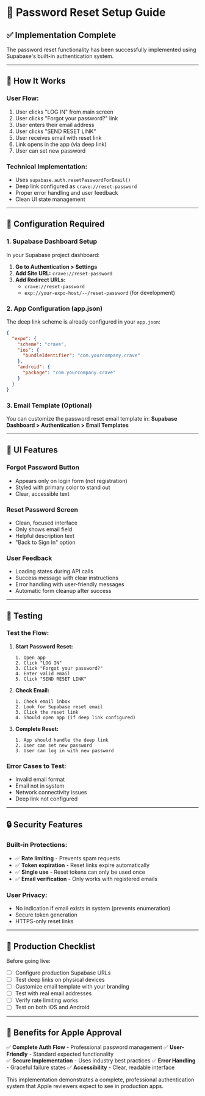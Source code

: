 # 🔐 Password Reset Setup Guide

## ✅ **Implementation Complete**

The password reset functionality has been successfully implemented using Supabase's built-in authentication system.

---

## 🎯 **How It Works**

### **User Flow:**
1. User clicks "LOG IN" from main screen
2. User clicks "Forgot your password?" link
3. User enters their email address
4. User clicks "SEND RESET LINK"
5. User receives email with reset link
6. Link opens in the app (via deep link)
7. User can set new password

### **Technical Implementation:**
- Uses `supabase.auth.resetPasswordForEmail()`
- Deep link configured as `crave://reset-password`
- Proper error handling and user feedback
- Clean UI state management

---

## 🔧 **Configuration Required**

### **1. Supabase Dashboard Setup**

In your Supabase project dashboard:

1. **Go to Authentication > Settings**
2. **Add Site URL:** `crave://reset-password`
3. **Add Redirect URLs:**
   - `crave://reset-password`
   - `exp://your-expo-host/--/reset-password` (for development)

### **2. App Configuration (app.json)**

The deep link scheme is already configured in your `app.json`:

```json
{
  "expo": {
    "scheme": "crave",
    "ios": {
      "bundleIdentifier": "com.yourcompany.crave"
    },
    "android": {
      "package": "com.yourcompany.crave"
    }
  }
}
```

### **3. Email Template (Optional)**

You can customize the password reset email template in:
**Supabase Dashboard > Authentication > Email Templates**

---

## 🎨 **UI Features**

### **Forgot Password Button**
- Appears only on login form (not registration)
- Styled with primary color to stand out
- Clear, accessible text

### **Reset Password Screen**
- Clean, focused interface
- Only shows email field
- Helpful description text
- "Back to Sign In" option

### **User Feedback**
- Loading states during API calls
- Success message with clear instructions
- Error handling with user-friendly messages
- Automatic form cleanup after success

---

## 🧪 **Testing**

### **Test the Flow:**

1. **Start Password Reset:**
   ```
   1. Open app
   2. Click "LOG IN"
   3. Click "Forgot your password?"
   4. Enter valid email
   5. Click "SEND RESET LINK"
   ```

2. **Check Email:**
   ```
   1. Check email inbox
   2. Look for Supabase reset email
   3. Click the reset link
   4. Should open app (if deep link configured)
   ```

3. **Complete Reset:**
   ```
   1. App should handle the deep link
   2. User can set new password
   3. User can log in with new password
   ```

### **Error Cases to Test:**
- Invalid email format
- Email not in system
- Network connectivity issues
- Deep link not configured

---

## 🔒 **Security Features**

### **Built-in Protections:**
- ✅ **Rate limiting** - Prevents spam requests
- ✅ **Token expiration** - Reset links expire automatically
- ✅ **Single use** - Reset tokens can only be used once
- ✅ **Email verification** - Only works with registered emails

### **User Privacy:**
- No indication if email exists in system (prevents enumeration)
- Secure token generation
- HTTPS-only reset links

---

## 🚀 **Production Checklist**

Before going live:

- [ ] Configure production Supabase URLs
- [ ] Test deep links on physical devices
- [ ] Customize email template with your branding
- [ ] Test with real email addresses
- [ ] Verify rate limiting works
- [ ] Test on both iOS and Android

---

## 🎯 **Benefits for Apple Approval**

✅ **Complete Auth Flow** - Professional password management
✅ **User-Friendly** - Standard expected functionality  
✅ **Secure Implementation** - Uses industry best practices
✅ **Error Handling** - Graceful failure states
✅ **Accessibility** - Clear, readable interface

This implementation demonstrates a complete, professional authentication system that Apple reviewers expect to see in production apps.
